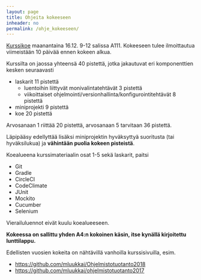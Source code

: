 ```yaml
---
layout: page
title: Ohjeita kokeeseen
inheader: no
permalink: /ohje_kokeeseen/
---
```


[Kurssikoe](https://courses.helsinki.fi/fi/TKT20006/133010615) maanantaina 16.12. 9-12 salissa A111. Kokeeseen tulee ilmoittautua viimeistään 10 päivää ennen kokeen alkua. 

Kurssilta on jaossa yhteensä 40 pistettä, jotka jakautuvat eri komponenttien kesken seuraavasti

- laskarit 11 pistettä
  - luentoihin liittyvät monivalintatehtävät 3 pistettä 
  - viikoittaiset ohjelmointi/versionhallinta/konfigurointitehtävät 8 pistettä
- miniprojekti 9 pistettä
- koe 20 pistettä

Arvosanaan 1 riittää 20 pistettä, arvosanaan 5 tarvitaan 36 pistettä. 

Läpipääsy edellyttää lisäksi miniprojektin hyväksyttyä suoritusta (tai hyväksilukua) ja **vähintään puolia kokeen pisteistä**.

Koealueena kurssimateriaalin osat 1-5 sekä laskarit, paitsi

- Git
- Gradle 
- CircleCI
- CodeClimate 
- JUnit 
- Mockito 
- Cucumber 
- Selenium

Vierailuluennot eivät kuulu koealueeseen.

**Kokeessa on sallittu yhden A4:n kokoinen käsin, itse kynällä kirjoitettu lunttilappu.**

Edellisten vuosien kokeita on nähtävillä vanhoilla kurssisivuilla, esim.
- <https://github.com/mluukkai/Ohjelmistotuotanto2018>
- <https://github.com/mluukkai/ohjelmistotuotanto2017>
